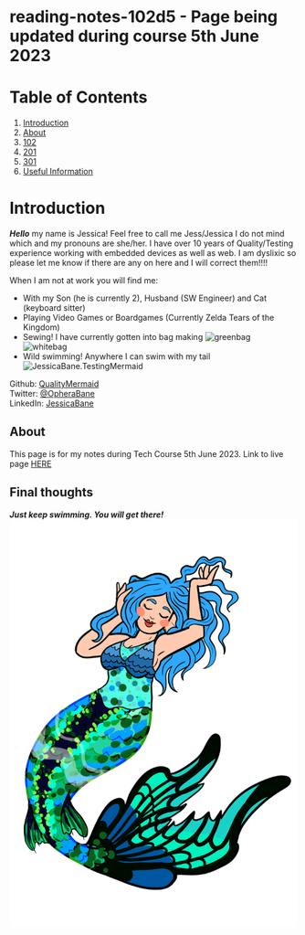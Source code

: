 # reading-notes-102d5 - Page being updated during course 5th June 2023

# Table of Contents

1. [Introduction](#introduction)
2. [About](#about)
4. [102](102)
5. [201](201)
6. [301](301)
7. [Useful Information](useful-information)

# Introduction

***Hello*** my name is Jessica! Feel free to call me Jess/Jessica I do not mind which and my pronouns are she/her.
I have over 10 years of Quality/Testing experience working with embedded devices as well as web.
I am dyslixic so please let me know if there are any on here and I will correct them!!!!

When I am not at work you will find me:
- With my Son (he is currently 2), Husband (SW Engineer) and Cat (keyboard sitter)
- Playing Video Games or Boardgames (Currently Zelda Tears of the Kingdom)
- Sewing! I have currently gotten into bag making
![greenbag](GreenBag.jpg)   
![whitebag](WhiteBag.jpg)  
- Wild swimming! Anywhere I can swim with my tail
![JessicaBane.TestingMermaid](https://pbs.twimg.com/profile_banners/2798096399/1566222131/1500x500)

Github: [QualityMermaid](https://github.com/QualityMermaid)  
Twitter: [@OpheraBane](https://twitter.com/OpheraBane)  
LinkedIn: [JessicaBane](https://www.linkedin.com/in/jessica-bane-testing-mermaid/)

## About

This page is for my notes during Tech Course 5th June 2023.
Link to live page [HERE](https://qualitymermaid.github.io/TechEducationClone/)

## Final thoughts

***Just keep swimming. You will get there!***
![QualityMermaid image](OpheraMermaid.png)
